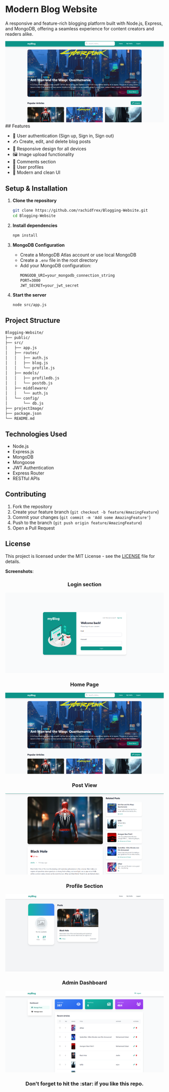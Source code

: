 # Modern Blog Website

A responsive and feature-rich blogging platform built with Node.js, Express, and MongoDB, offering a seamless experience for content creators and readers alike.

<img src="projectImage\home-page.png">
## Features

- 🔐 User authentication (Sign up, Sign in, Sign out)
- ✍️ Create, edit, and delete blog posts
- 📱 Responsive design for all devices
- 🖼️ Image upload functionality
- 💬 Comments section
- 👤 User profiles
- 🎨 Modern and clean UI

## Setup & Installation

1. **Clone the repository**
   ```bash
   git clone https://github.com/rachidfrex/Blogging-Website.git
   cd Blogging-Website
   ```

2. **Install dependencies**
   ```bash
   npm install
   ```

3. **MongoDB Configuration**
   - Create a MongoDB Atlas account or use local MongoDB
   - Create a `.env` file in the root directory
   - Add your MongoDB configuration:
     ```
     MONGODB_URI=your_mongodb_connection_string
     PORT=3000
     JWT_SECRET=your_jwt_secret
     ```

4. **Start the server**
   ```bash
   node src/app.js
   ```

## Project Structure

```
Blogging-Website/
├── public/
├── src/
│   ├── app.js
│   ├── routes/
│   │   ├── auth.js
│   │   ├── blog.js
│   │   └── profile.js
│   ├── models/
│   │   ├── profiledb.js
│   │   └── postdb.js
│   ├── middleware/
│   │   └── auth.js
│   └── config/
│       └── db.js
├── projectImage/
├── package.json
└── README.md
```

## Technologies Used

- Node.js
- Express.js
- MongoDB
- Mongoose
- JWT Authentication
- Express Router
- RESTful APIs

## Contributing

1. Fork the repository
2. Create your feature branch (`git checkout -b feature/AmazingFeature`)
3. Commit your changes (`git commit -m 'Add some AmazingFeature'`)
4. Push to the branch (`git push origin feature/AmazingFeature`)
5. Open a Pull Request

## License

This project is licensed under the MIT License - see the [LICENSE](LICENSE) file for details.

**Screenshots**: 

<h3 align="center"> Login section</h3>
<img src="projectImage\login.png">
<h3 align="center"> Home Page</h3>
<img src="projectImage\home-page.png">
<h3 align="center"> Post View</h3>
<img src="projectImage\post.png">
<h3 align="center"> Profile Section</h3>
<img src="projectImage\profile.png">
<h3 align="center"> Admin Dashboard </h3>
<img src="projectImage\dashboard.png">

<h3  align="center" > Don't forget to hit the :star: if you like this repo. </h3>


